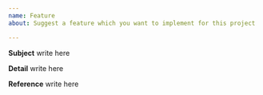 ```yaml
---
name: Feature
about: Suggest a feature which you want to implement for this project

---
```


**Subject**
write here

**Detail**
write here

**Reference**
write here
